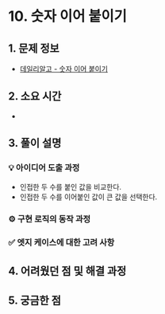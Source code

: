 # 10. 숫자 이어 붙이기

## 1. 문제 정보
- [데일리알고 - 숫자 이어 붙이기](https://dailyalgo.kr/ko/problems/192)

## 2. 소요 시간
- 

## 3. 풀이 설명
### 💡 아이디어 도출 과정
- 인접한 두 수를 붙인 값을 비교한다. 
- 인접한 두 수를 이어붙인 값이 큰 값을 선택한다.

### ⚙️ 구현 로직의 동작 과정

### ✅ 엣지 케이스에 대한 고려 사항

## 4. 어려웠던 점 및 해결 과정

## 5. 궁금한 점

